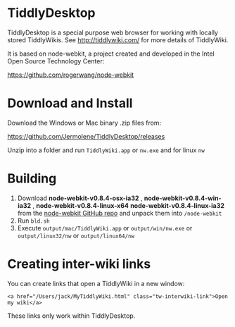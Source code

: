 # TiddlyDesktop

TiddlyDesktop is a special purpose web browser for working with locally stored TiddlyWikis. See http://tiddlywiki.com/ for more details of TiddlyWiki.

It is based on node-webkit, a project created and developed in the Intel Open Source Technology Center:

https://github.com/rogerwang/node-webkit

# Download and Install

Download the Windows or Mac binary .zip files from:

https://github.com/Jermolene/TiddlyDesktop/releases

Unzip into a folder and run `TiddlyWiki.app` or `nw.exe` and for linux `nw`

# Building

1. Download **node-webkit-v0.8.4-osx-ia32** , **node-webkit-v0.8.4-win-ia32** , **node-webkit-v0.8.4-linux-x64** **node-webkit-v0.8.4-linux-ia32** from the <a href="https://github.com/rogerwang/node-webkit#downloads">node-webkit GitHub repo</a> and unpack them into `/node-webkit`
2. Run `bld.sh`
3. Execute `output/mac/TiddlyWiki.app` or `output/win/nw.exe` or `output/linux32/nw` or `output/linux64/nw`

# Creating inter-wiki links

You can create links that open a TiddlyWiki in a new window:

```
<a href="/Users/jack/MyTiddlyWiki.html" class="tw-interwiki-link">Open my wiki</a>
```

These links only work within TiddlyDesktop.
